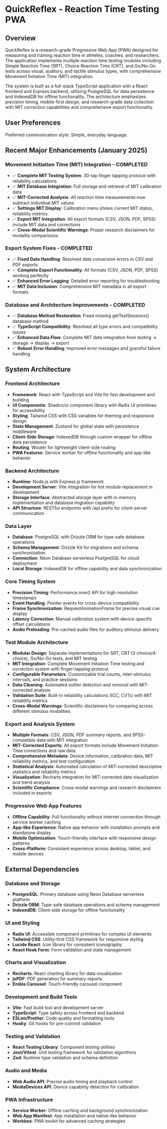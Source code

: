 # QuickReflex - Reaction Time Testing PWA

## Overview

QuickReflex is a research-grade Progressive Web App (PWA) designed for measuring and training reaction time in athletes, coaches, and researchers. The application implements multiple reaction time testing modules including Simple Reaction Time (SRT), Choice Reaction Time (CRT), and Go/No-Go tests across visual, auditory, and tactile stimulus types, with comprehensive Movement Initiation Time (MIT) integration.

The system is built as a full-stack TypeScript application with a React frontend and Express backend, utilizing PostgreSQL for data persistence and IndexedDB for offline functionality. The architecture emphasizes precision timing, mobile-first design, and research-grade data collection with MIT correction capabilities and comprehensive export functionality.

## User Preferences

Preferred communication style: Simple, everyday language.

## Recent Major Enhancements (January 2025)

### Movement Initiation Time (MIT) Integration - COMPLETED
- ✅ **Complete MIT Testing System**: 30-tap finger tapping protocol with reliability calculations
- ✅ **MIT Database Integration**: Full storage and retrieval of MIT calibration data
- ✅ **MIT-Corrected Analysis**: All reaction time measurements now subtract individual MIT values
- ✅ **Settings MIT Display**: Calibration menu shows current MIT status, reliability metrics
- ✅ **Export MIT Integration**: All export formats (CSV, JSON, PDF, SPSS) include MIT data and corrections
- ✅ **Cross-Modal Scientific Warnings**: Proper research disclaimers for modality comparisons

### Export System Fixes - COMPLETED
- ✅ **Fixed Date Handling**: Resolved date conversion errors in CSV and PDF exports
- ✅ **Complete Export Functionality**: All formats (CSV, JSON, PDF, SPSS) working perfectly
- ✅ **Enhanced Error Logging**: Detailed error reporting for troubleshooting
- ✅ **MIT Data Inclusion**: Comprehensive MIT metadata in all export formats

### Database and Architecture Improvements - COMPLETED  
- ✅ **Database Method Restoration**: Fixed missing getTestSessions() database method
- ✅ **TypeScript Compatibility**: Resolved all type errors and compatibility issues
- ✅ **Enhanced Data Flow**: Complete MIT data integration from testing → storage → display → export
- ✅ **Robust Error Handling**: Improved error messages and graceful failure handling

## System Architecture

### Frontend Architecture
- **Framework**: React with TypeScript and Vite for fast development and building
- **UI Components**: Shadcn/ui component library with Radix UI primitives for accessibility
- **Styling**: Tailwind CSS with CSS variables for theming and responsive design
- **State Management**: Zustand for global state with persistence middleware
- **Client-Side Storage**: IndexedDB through custom wrapper for offline data persistence
- **Routing**: Wouter for lightweight client-side routing
- **PWA Features**: Service worker for offline functionality and app-like behavior

### Backend Architecture
- **Runtime**: Node.js with Express.js framework
- **Development Server**: Vite integration for hot module replacement in development
- **Storage Interface**: Abstracted storage layer with in-memory implementation and database migration capability
- **API Structure**: RESTful endpoints with /api prefix for client-server communication

### Data Layer
- **Database**: PostgreSQL with Drizzle ORM for type-safe database operations
- **Schema Management**: Drizzle Kit for migrations and schema synchronization
- **Connection**: Neon Database serverless PostgreSQL for cloud deployment
- **Local Storage**: IndexedDB for offline capability and data synchronization

### Core Timing System
- **Precision Timing**: Performance.now() API for high-resolution timestamps
- **Event Handling**: Pointer events for cross-device compatibility
- **Frame Synchronization**: RequestAnimationFrame for precise visual cue display
- **Latency Correction**: Manual calibration system with device-specific offset calculations
- **Audio Preloading**: Pre-cached audio files for auditory stimulus delivery

### Test Module Architecture
- **Modular Design**: Separate implementations for SRT, CRT (2-choice/4-choice), Go/No-Go tests, and MIT testing
- **MIT Integration**: Complete Movement Initiation Time testing and correction system with finger-tapping protocol
- **Configurable Parameters**: Customizable trial counts, inter-stimulus intervals, and practice sessions
- **Data Cleaning**: Automated outlier detection and removal with MIT-corrected analysis
- **Validation Suite**: Built-in reliability calculations (ICC, CV%) with MIT reliability metrics
- **Cross-Modal Warnings**: Scientific disclaimers for comparing across different stimulus modalities

### Export and Analysis System
- **Multiple Formats**: CSV, JSON, PDF summary reports, and SPSS-compatible data with MIT integration
- **MIT-Corrected Exports**: All export formats include Movement Initiation Time corrections and raw data
- **Comprehensive Metadata**: Device information, calibration data, MIT reliability metrics, and test configuration
- **Statistical Analysis**: Automated calculation of MIT-corrected descriptive statistics and reliability metrics
- **Visualization**: Recharts integration for MIT-corrected data visualization and trend analysis
- **Scientific Compliance**: Cross-modal warnings and research disclaimers included in exports

### Progressive Web App Features
- **Offline Capability**: Full functionality without internet connection through service worker caching
- **App-like Experience**: Native app behavior with installation prompts and standalone display
- **Mobile Optimization**: Touch-friendly interface with responsive design patterns
- **Cross-Platform**: Consistent experience across desktop, tablet, and mobile devices

## External Dependencies

### Database and Storage
- **PostgreSQL**: Primary database using Neon Database serverless platform
- **Drizzle ORM**: Type-safe database operations and schema management
- **IndexedDB**: Client-side storage for offline functionality

### UI and Styling
- **Radix UI**: Accessible component primitives for complex UI elements
- **Tailwind CSS**: Utility-first CSS framework for responsive styling
- **Lucide React**: Icon library for consistent iconography
- **React Hook Form**: Form validation and state management

### Charts and Visualization
- **Recharts**: React charting library for data visualization
- **jsPDF**: PDF generation for summary reports
- **Embla Carousel**: Touch-friendly carousel component

### Development and Build Tools
- **Vite**: Fast build tool and development server
- **TypeScript**: Type safety across frontend and backend
- **ESLint/Prettier**: Code quality and formatting tools
- **Husky**: Git hooks for pre-commit validation

### Testing and Validation
- **React Testing Library**: Component testing utilities
- **Jest/Vitest**: Unit testing framework for validation algorithms
- **Zod**: Runtime type validation and schema definition

### Audio and Media
- **Web Audio API**: Precise audio timing and playback control
- **MediaDevices API**: Device capability detection for calibration

### PWA Infrastructure
- **Service Worker**: Offline caching and background synchronization
- **Web App Manifest**: App installation and native-like behavior
- **Workbox**: PWA toolkit for advanced caching strategies